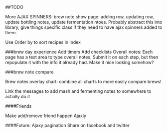 ##TODO

More AJAX SPINNERS:
brew note show page: adding row, updating row, update bottling notes, update fermentation ntoes. Probably abstract this into library, give things specific class if they need to have ajax spinners added to them.

Use Order by to sort recipes in index

###brew day experience
Add timers
Add checklists
Overall notes:
  Each page has a text area to type overall notes. Submit it on each step, but then repopulate it with the info it already had. Make it nice looking somehow?

###brew note compare

Brew notes overlay chart: combine all charts to more easily compare brews!

Link the messages to add mash and fermenting notes to somewhere to actially do it

####Friends

Make add/remove friend happen Ajaxly

####Future:
Ajaxy pagination
Share on facebook and twitter